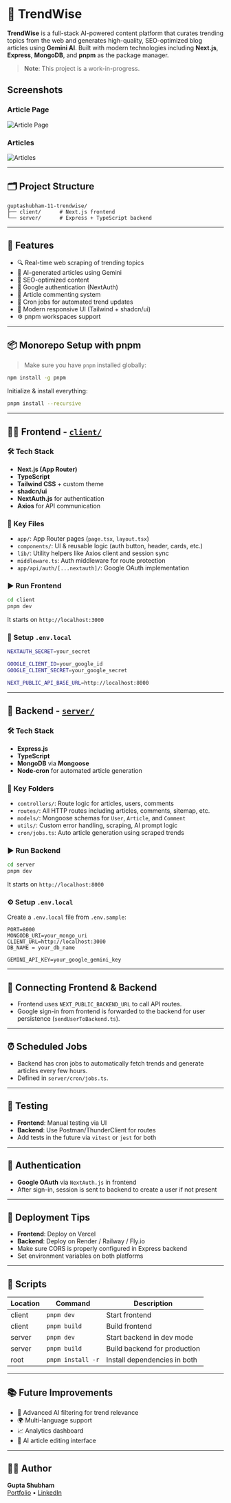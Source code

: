 # 🧠 TrendWise

**TrendWise** is a full-stack AI-powered content platform that curates trending topics from the web and generates high-quality, SEO-optimized blog articles using **Gemini AI**. Built with modern technologies including **Next.js**, **Express**, **MongoDB**, and **pnpm** as the package manager.

> **Note**: This project is a work-in-progress.

## Screenshots

### Article Page
![Article Page](./screenshots/Article.png)

### Articles
![Articles](./screenshots/ArticlePage.png)

---

## 🗂️ Project Structure

```
guptashubham-11-trendwise/
├── client/      # Next.js frontend
└── server/      # Express + TypeScript backend
```

---

## 🚀 Features

- 🔍 Real-time web scraping of trending topics
- 🧠 AI-generated articles using Gemini
- 📝 SEO-optimized content
- 🔐 Google authentication (NextAuth)
- 💬 Article commenting system
- 🧾 Cron jobs for automated trend updates
- 🎨 Modern responsive UI (Tailwind + shadcn/ui)
- ⚙️ pnpm workspaces support

---

## 📦 Monorepo Setup with pnpm

> Make sure you have `pnpm` installed globally:

```bash
npm install -g pnpm
```

Initialize & install everything:

```bash
pnpm install --recursive
```

---

## 🧑‍💻 Frontend - [`client/`](./client)

### 🛠 Tech Stack

- **Next.js (App Router)**
- **TypeScript**
- **Tailwind CSS** + custom theme
- **shadcn/ui**
- **NextAuth.js** for authentication
- **Axios** for API communication

### 📁 Key Files

- `app/`: App Router pages (`page.tsx`, `layout.tsx`)
- `components/`: UI & reusable logic (auth button, header, cards, etc.)
- `lib/`: Utility helpers like Axios client and session sync
- `middleware.ts`: Auth middleware for route protection
- `app/api/auth/[...nextauth]/`: Google OAuth implementation

### ▶️ Run Frontend

```bash
cd client
pnpm dev
```

It starts on `http://localhost:3000`

### 🔑 Setup `.env.local`

```bash
NEXTAUTH_SECRET=your_secret

GOOGLE_CLIENT_ID=your_google_id
GOOGLE_CLIENT_SECRET=your_google_secret

NEXT_PUBLIC_API_BASE_URL=http://localhost:8000
```

---

## 🧠 Backend - [`server/`](./server)

### 🛠 Tech Stack

- **Express.js**
- **TypeScript**
- **MongoDB** via **Mongoose**
- **Node-cron** for automated article generation

### 📁 Key Folders

- `controllers/`: Route logic for articles, users, comments
- `routes/`: All HTTP routes including articles, comments, sitemap, etc.
- `models/`: Mongoose schemas for `User`, `Article`, and `Comment`
- `utils/`: Custom error handling, scraping, AI prompt logic
- `cron/jobs.ts`: Auto article generation using scraped trends

### ▶️ Run Backend

```bash
cd server
pnpm dev
```

It starts on `http://localhost:8000`

### ⚙️ Setup `.env.local`

Create a `.env.local` file from `.env.sample`:

```env
PORT=8000
MONGODB_URI=your_mongo_uri
CLIENT_URL=http://localhost:3000
DB_NAME = your_db_name

GEMINI_API_KEY=your_google_gemini_key
```

---

## 🔁 Connecting Frontend & Backend

- Frontend uses `NEXT_PUBLIC_BACKEND_URL` to call API routes.
- Google sign-in from frontend is forwarded to the backend for user persistence (`sendUserToBackend.ts`).

---

## ⏰ Scheduled Jobs

- Backend has cron jobs to automatically fetch trends and generate articles every few hours.
- Defined in `server/cron/jobs.ts`.

---

## 🧪 Testing

- **Frontend**: Manual testing via UI
- **Backend**: Use Postman/ThunderClient for routes
- Add tests in the future via `vitest` or `jest` for both

---

## 🔐 Authentication

- **Google OAuth** via `NextAuth.js` in frontend
- After sign-in, session is sent to backend to create a user if not present

---

## 🧱 Deployment Tips

- **Frontend**: Deploy on Vercel
- **Backend**: Deploy on Render / Railway / Fly.io
- Make sure CORS is properly configured in Express backend
- Set environment variables on both platforms

---

## 🧰 Scripts

| Location | Command           | Description                  |
|----------|-------------------|------------------------------|
| client   | `pnpm dev`        | Start frontend               |
| client   | `pnpm build`      | Build frontend               |
| server   | `pnpm dev`        | Start backend in dev mode    |
| server   | `pnpm build`      | Build backend for production |
| root     | `pnpm install -r` | Install dependencies in both |

---

## 📚 Future Improvements

- 🔎 Advanced AI filtering for trend relevance
- 🌍 Multi-language support
- 📈 Analytics dashboard
- 🧾 AI article editing interface

---

## 👨‍💻 Author

**Gupta Shubham**  
[Portfolio](https://gupta-shubham-11.vercel.app) • [LinkedIn](https://www.linkedin.com/in/guptashubham11)